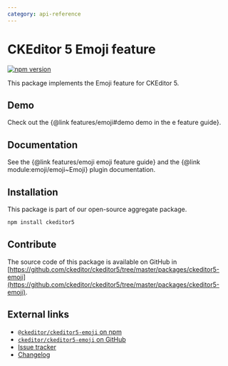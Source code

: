 ```yaml
---
category: api-reference
---
```


# CKEditor&nbsp;5 Emoji feature

[![npm version](https://badge.fury.io/js/%40ckeditor%2Fckeditor5-emoji.svg)](https://www.npmjs.com/package/@ckeditor/ckeditor5-emoji)

This package implements the Emoji feature for CKEditor&nbsp;5.

## Demo

Check out the {@link features/emoji#demo demo in the e feature guide}.

## Documentation

See the {@link features/emoji emoji feature guide} and the {@link module:emoji/emoji~Emoji} plugin documentation.

## Installation

This package is part of our open-source aggregate package.

```bash
npm install ckeditor5
```

## Contribute

The source code of this package is available on GitHub in [https://github.com/ckeditor/ckeditor5/tree/master/packages/ckeditor5-emoji](https://github.com/ckeditor/ckeditor5/tree/master/packages/ckeditor5-emoji).

## External links

* [`@ckeditor/ckeditor5-emoji` on npm](https://www.npmjs.com/package/@ckeditor/ckeditor5-emoji)
* [`ckeditor/ckeditor5-emoji` on GitHub](https://github.com/ckeditor/ckeditor5/tree/master/packages/ckeditor5-emoji)
* [Issue tracker](https://github.com/ckeditor/ckeditor5/issues)
* [Changelog](https://github.com/ckeditor/ckeditor5/blob/master/CHANGELOG.md)
